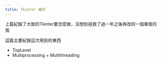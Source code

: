 ```yaml
---
title: Tkinter 補充
---
```


上篇紀錄了大致的Tkinter要怎麼做，沒想到拯救了過一年之後再改同一個專案的我


這篇主要紀錄這次用到的東西
- TopLevel
- Multiprocessing + Multithreading
